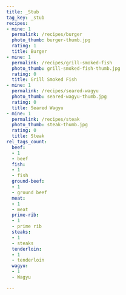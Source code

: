 ```yaml
---
title: _Stub
tag_key: _stub
recipes:
- mine: 1
  permalink: /recipes/burger
  photo_thumb: burger-thumb.jpg
  rating: 1
  title: Burger
- mine: 1
  permalink: /recipes/grill-smoked-fish
  photo_thumb: grill-smoked-fish-thumb.jpg
  rating: 0
  title: Grill Smoked Fish
- mine: 1
  permalink: /recipes/seared-wagyu
  photo_thumb: seared-wagyu-thumb.jpg
  rating: 0
  title: Seared Wagyu
- mine: 1
  permalink: /recipes/steak
  photo_thumb: steak-thumb.jpg
  rating: 0
  title: Steak
rel_tags_count:
  beef:
  - 1
  - beef
  fish:
  - 1
  - fish
  ground-beef:
  - 1
  - ground beef
  meat:
  - 1
  - meat
  prime-rib:
  - 1
  - prime rib
  steaks:
  - 1
  - steaks
  tenderloin:
  - 1
  - tenderloin
  wagyu:
  - 1
  - Wagyu

---
```

